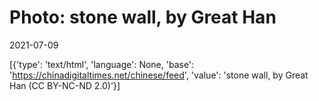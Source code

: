 # Photo: stone wall, by Great Han

2021-07-09

[{'type': 'text/html', 'language': None, 'base': 'https://chinadigitaltimes.net/chinese/feed', 'value': 'stone wall, by Great Han (CC BY-NC-ND 2.0)'}]